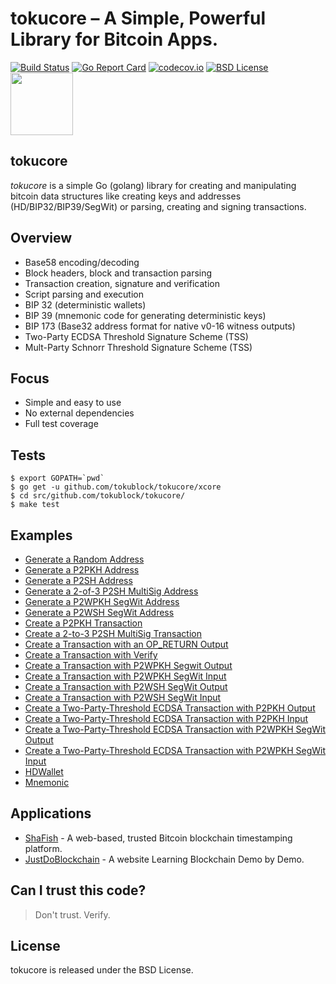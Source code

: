 # tokucore – A Simple, Powerful Library for Bitcoin Apps.

[![Build Status](https://travis-ci.org/tokublock/tokucore.png)](https://travis-ci.org/tokublock/tokucore) [![Go Report Card](https://goreportcard.com/badge/github.com/tokublock/tokucore)](https://goreportcard.com/report/github.com/tokublock/tokucore) [![codecov.io](https://codecov.io/gh/tokublock/tokucore/graphs/badge.svg)](https://codecov.io/gh/tokublock/tokucore/branch/master) [![BSD License](http://img.shields.io/badge/license-BSD-blue.svg?style=flat)](LICENSE) <img src="http://segwit.co/static/public/images/logo.png" width="100">


## tokucore

*tokucore* is a simple Go (golang) library for creating and manipulating bitcoin data structures like creating keys and addresses (HD/BIP32/BIP39/SegWit) or parsing, creating and signing transactions.

## Overview

* Base58 encoding/decoding
* Block headers, block and transaction parsing
* Transaction creation, signature and verification
* Script parsing and execution
* BIP 32 (deterministic wallets)
* BIP 39 (mnemonic code for generating deterministic keys)
* BIP 173 (Base32 address format for native v0-16 witness outputs)
* Two-Party ECDSA Threshold Signature Scheme (TSS)
* Mult-Party Schnorr Threshold Signature Scheme (TSS)

## Focus

* Simple and easy to use
* No external dependencies
* Full test coverage

## Tests

```
$ export GOPATH=`pwd`
$ go get -u github.com/tokublock/tokucore/xcore
$ cd src/github.com/tokublock/tokucore/
$ make test
```

## Examples

- [Generate a Random Address](examples/address_rand.go)
- [Generate a P2PKH Address](examples/address_p2pkh.go)
- [Generate a P2SH Address](examples/address_p2sh.go)
- [Generate a 2-of-3 P2SH MultiSig Address](examples/address_multisig.go)
- [Generate a P2WPKH SegWit Address](examples/address_p2wpkh.go)
- [Generate a P2WSH  SegWit Address](examples/address_p2wsh.go)
- [Create a P2PKH Transaction](examples/transaction_p2pkh.go)
- [Create a 2-to-3 P2SH MultiSig Transaction](examples/transaction_multisig.go)
- [Create a Transaction with an OP_RETURN Output](examples/transaction_opreturn.go)
- [Create a Transaction with Verify](examples/transaction_p2pkh.go)
- [Create a Transaction with P2WPKH Segwit Output](examples/transaction_p2wpkh.go)
- [Create a Transaction with P2WPKH SegWit Input](examples/transaction_p2wpkh.go)
- [Create a Transaction with P2WSH  SegWit Output](examples/transaction_p2wsh.go)
- [Create a Transaction with P2WSH  SegWit Input](examples/transaction_p2wsh.go)
- [Create a Two-Party-Threshold ECDSA Transaction with P2PKH Output](examples/two_party_ecdsa_transaction_p2pkh.go)
- [Create a Two-Party-Threshold ECDSA Transaction with P2PKH Input](examples/two_party_ecdsa_transaction_p2pkh.go)
- [Create a Two-Party-Threshold ECDSA Transaction with P2WPKH SegWit Output](examples/two_party_ecdsa_transaction_p2wpkh.go)
- [Create a Two-Party-Threshold ECDSA Transaction with P2WPKH SegWit Input](examples/two_party_ecdsa_transaction_p2wpkh.go)
- [HDWallet](examples/hdwallet.go)
- [Mnemonic](examples/bip39.go)

## Applications

- [ShaFish](https://shafish.com) - A web-based, trusted Bitcoin blockchain timestamping platform.
- [JustDoBlockchain](https://justdoblockchain.com) - A website Learning Blockchain Demo by Demo.

## Can I trust this code?
> Don't trust. Verify.

## License

tokucore is released under the BSD License.
